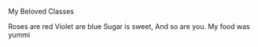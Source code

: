 My Beloved Classes

Roses are red
Violet are blue
Sugar is sweet,
And so are you.
My food was yummi
